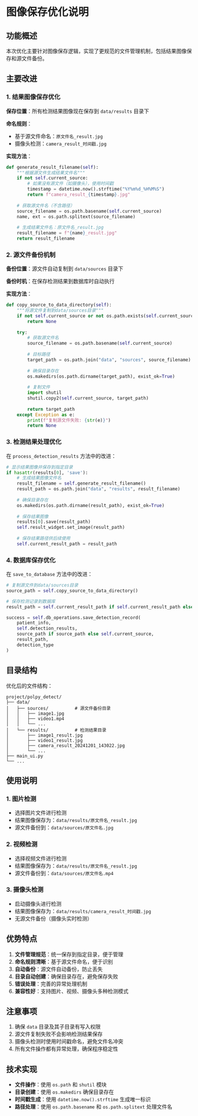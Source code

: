 # 图像保存优化说明

## 功能概述

本次优化主要针对图像保存逻辑，实现了更规范的文件管理机制，包括结果图像保存和源文件备份。

## 主要改进

### 1. 结果图像保存优化

**保存位置**：所有检测结果图像现在保存到 `data/results` 目录下

**命名规则**：
- 基于源文件命名：`原文件名_result.jpg`
- 摄像头检测：`camera_result_时间戳.jpg`

**实现方法**：
```python
def generate_result_filename(self):
    """根据源文件生成结果文件名"""
    if not self.current_source:
        # 如果没有源文件（如摄像头），使用时间戳
        timestamp = datetime.now().strftime("%Y%m%d_%H%M%S")
        return f"camera_result_{timestamp}.jpg"
    
    # 获取源文件名（不含路径）
    source_filename = os.path.basename(self.current_source)
    name, ext = os.path.splitext(source_filename)
    
    # 生成结果文件名：原文件名_result.jpg
    result_filename = f"{name}_result.jpg"
    return result_filename
```

### 2. 源文件备份机制

**备份位置**：源文件自动复制到 `data/sources` 目录下

**备份时机**：在保存检测结果到数据库时自动执行

**实现方法**：
```python
def copy_source_to_data_directory(self):
    """将源文件复制到data/sources目录"""
    if not self.current_source or not os.path.exists(self.current_source):
        return None
    
    try:
        # 获取源文件名
        source_filename = os.path.basename(self.current_source)
        
        # 目标路径
        target_path = os.path.join("data", "sources", source_filename)
        
        # 确保目录存在
        os.makedirs(os.path.dirname(target_path), exist_ok=True)
        
        # 复制文件
        import shutil
        shutil.copy2(self.current_source, target_path)
        
        return target_path
    except Exception as e:
        print(f"复制源文件失败: {str(e)}")
        return None
```

### 3. 检测结果处理优化

在 `process_detection_results` 方法中的改进：

```python
# 显示结果图像并保存到指定目录
if hasattr(results[0], 'save'):
    # 生成结果图像文件名
    result_filename = self.generate_result_filename()
    result_path = os.path.join("data", "results", result_filename)
    
    # 确保目录存在
    os.makedirs(os.path.dirname(result_path), exist_ok=True)
    
    # 保存结果图像
    results[0].save(result_path)
    self.result_widget.set_image(result_path)
    
    # 保存结果路径供后续使用
    self.current_result_path = result_path
```

### 4. 数据库保存优化

在 `save_to_database` 方法中的改进：

```python
# 复制源文件到data/sources目录
source_path = self.copy_source_to_data_directory()

# 保存检测记录到数据库
result_path = self.current_result_path if self.current_result_path else ""

success = self.db_operations.save_detection_record(
    patient_info, 
    self.detection_results, 
    source_path if source_path else self.current_source, 
    result_path,
    detection_type
)
```

## 目录结构

优化后的文件结构：

```
project/polpy_detect/
├── data/
│   ├── sources/          # 源文件备份目录
│   │   ├── image1.jpg
│   │   ├── video1.mp4
│   │   └── ...
│   └── results/          # 检测结果目录
│       ├── image1_result.jpg
│       ├── video1_result.jpg
│       ├── camera_result_20241201_143022.jpg
│       └── ...
├── main_ui.py
└── ...
```

## 使用说明

### 1. 图片检测
- 选择图片文件进行检测
- 结果图像保存为：`data/results/原文件名_result.jpg`
- 源文件备份到：`data/sources/原文件名.jpg`

### 2. 视频检测
- 选择视频文件进行检测
- 结果图像保存为：`data/results/原文件名_result.jpg`
- 源文件备份到：`data/sources/原文件名.mp4`

### 3. 摄像头检测
- 启动摄像头进行检测
- 结果图像保存为：`data/results/camera_result_时间戳.jpg`
- 无源文件备份（摄像头实时检测）

## 优势特点

1. **文件管理规范**：统一保存到指定目录，便于管理
2. **命名规则清晰**：基于源文件命名，便于识别
3. **自动备份**：源文件自动备份，防止丢失
4. **目录自动创建**：确保目录存在，避免保存失败
5. **错误处理**：完善的异常处理机制
6. **兼容性好**：支持图片、视频、摄像头多种检测模式

## 注意事项

1. 确保 `data` 目录及其子目录有写入权限
2. 源文件复制失败不会影响检测结果保存
3. 摄像头检测时使用时间戳命名，避免文件名冲突
4. 所有文件操作都有异常处理，确保程序稳定性

## 技术实现

- **文件操作**：使用 `os.path` 和 `shutil` 模块
- **目录创建**：使用 `os.makedirs` 确保目录存在
- **时间戳生成**：使用 `datetime.now().strftime` 生成唯一标识
- **路径处理**：使用 `os.path.basename` 和 `os.path.splitext` 处理文件名 